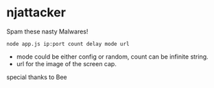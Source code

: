 # njattacker

Spam these nasty Malwares!

`node app.js ip:port count delay mode url`
- mode could be either config or random, count can be infinite string.
- url for the image of the screen cap.

special thanks to Bee
